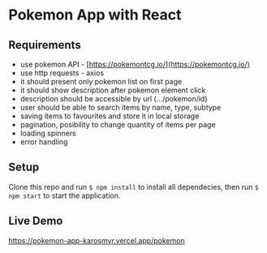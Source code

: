 # Pokemon App with React

## Requirements

- use pokemon API - [https://pokemontcg.io/](https://pokemontcg.io/)
- use http requests - axios
- it should present only pokemon list on first page
- it should show description after pokemon element click
- description should be accessible by url (.../pokemon/id)
- user should be able to search items by name, type, subtype
- saving items to favourites and store it in local storage
- pagination, posibility to change quantity of items per page
- loading spinners
- error handling

## Setup

Clone this repo and run `$ npm install` to install all dependecies, then run `$ npm start` to start the application.

## Live Demo

https://pokemon-app-karosmyr.vercel.app/pokemon
